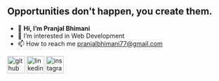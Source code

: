 <b><h2>Opportunities don't happen, you create them.</h2></b>
- 👋 <b>Hi, I’m Pranjal Bhimani</b>
- 👀 I’m interested in Web Development
- 📫 How to reach me pranjalbhimani77@gmail.com


[<img src='https://cdn.jsdelivr.net/npm/simple-icons@3.0.1/icons/github.svg' alt='github' height='40'>](https://github.com/pranjalbhimani)  [<img src='https://cdn.jsdelivr.net/npm/simple-icons@3.0.1/icons/linkedin.svg' alt='linkedin' height='40'>](https://www.linkedin.com/in/pranjalbhimani/)  [<img src='https://cdn.jsdelivr.net/npm/simple-icons@3.0.1/icons/instagram.svg' alt='instagram' height='40'>](https://www.instagram.com/pranjal_bhimani_/)  

